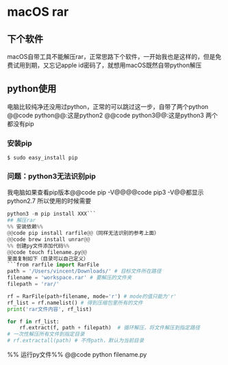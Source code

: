 # macOS rar
## 下个软件
macOS自带工具不能解压rar，正常思路下个软件，一开始我也是这样的，但是免费试用到期，又忘记apple id密码了，就想用macOS既然自带python解压
## python使用
电脑比较纯净还没用过python，正常的可以跳过这一步，自带了两个python
@@code python@@:这是python2
@@code python3@@:这是python3
两个都没有pip
### 安装pip
```$ sudo easy_install pip```
### 问题：python3无法识别pip
我电脑如果查看pip版本@@code pip -V@@@@code pip3 -V@@都显示python2.7
所以使用的时候需要
```python -m pip install XXX
python3 -m pip install XXX```
## 解压rar
%% 安装依赖%%
@@code pip install rarfile@@（同样无法识别的参考上面）
@@code brew install unrar@@
%% 创建py文件添加代码%%
@@code touch filename.py@@
里面复制如下（目录可以自己定义）
```from rarfile import RarFile
path = '/Users/vincent/Downloads/' # 目标文件所在路径
filename = 'workspace.rar' # 要解压的文件夹
filepath = 'rar/'

rf = RarFile(path+filename, mode='r') # mode的值只能为'r'
rf_list = rf.namelist() # 得到压缩包里所有的文件
print('rar文件内容', rf_list)

for f in rf_list:
    rf.extract(f, path + filepath)  # 循环解压，将文件解压到指定路径
# 一次性解压所有文件到指定目录
# rf.extractall(path) # 不传path，默认为当前目录
```
%% 运行py文件%%
@@code python filename.py

